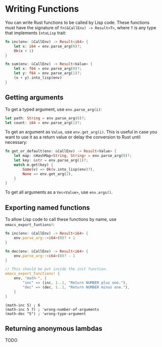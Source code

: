 # Writing Functions
You can write Rust functions to be called by Lisp code. These functions must have the signature of `fn(&CallEnv) -> Result<T>`, where `T` is any type that implements `IntoLisp` trait:

```rust
fn inc(env: &CallEnv) -> Result<i64> {
    let x: i64 = env.parse_arg(0)?;
    Ok(x + 1)
}

fn sum(env: &CallEnv) -> Result<Value> {
    let x: f64 = env.parse_arg(0)?;
    let y: f64 = env.parse_arg(1)?;
    (x + y).into_lisp(env)
}
```

## Getting arguments

To get a typed argument, use `env.parse_arg(i)`:

``` rust
let path: String = env.parse_arg(0)?;
let count: i64 = env.parse_arg(1)?;
```

To get an argument as `Value`, use `env.get_arg(i)`. This is useful in case you want to use it as a return value or delay the conversion to Rust until necessary:

``` rust
fn get_or_default(env: &CallEnv) -> Result<Value> {
    let map: &HashMap<String, String> = env.parse_arg(0)?;
    let key: &str = env.parse_arg(1)?;
    match m.get(key) {
        Some(v) => Ok(v.into_lisp(env)?),
        None => env.get_arg(2),
    }
}
```

To get all arguments as a `Vec<Value>`, use `env.args()`.

## Exporting named functions

To allow Lisp code to call these functions by name, use `emacs_export_funtions!`:

``` rust
fn inc(env: &CallEnv) -> Result<i64> {
    env.parse_arg::<i64>(0)? + 1
}

fn dec(env: &CallEnv) -> Result<i64> {
    env.parse_arg::<i64>(0)? - 1
}

// This should be put inside the init function.
emacs_export_functions! {
    env, "math-", {
        "inc" => (inc, 1..1, "Return NUMBER plus one."),
        "dec" => (dec, 1..1, "Return NUMBER minus one."),
    }
}
```

```emacs-lisp
(math-inc 5) ; 6
(math-inc 5 7) ; 'wrong-number-of-arguments
(math-dec "5") ; 'wrong-type-argument
```

## Returning anonymous lambdas
TODO
